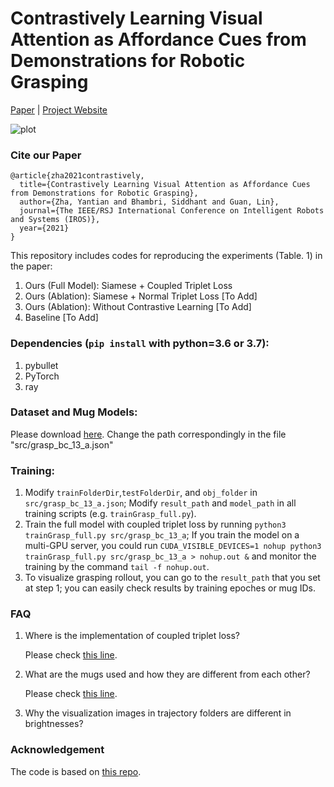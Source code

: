 # Contrastively Learning Visual Attention as Affordance Cues from Demonstrations for Robotic Grasping 


[Paper](https://drive.google.com/file/d/1NjTrwPTFbpvktXgQRivUFIH4GlB4Ksr3/view?usp=sharing) | [Project Website](https://sites.google.com/asu.edu/affordance-aware-imitation/project) 

![plot](./config/mug_exp1.png)

### Cite our Paper
```
@article{zha2021contrastively,
  title={Contrastively Learning Visual Attention as Affordance Cues from Demonstrations for Robotic Grasping},
  author={Zha, Yantian and Bhambri, Siddhant and Guan, Lin},
  journal={The IEEE/RSJ International Conference on Intelligent Robots and Systems (IROS)},
  year={2021}
}
```

This repository includes codes for reproducing the experiments (Table. 1) in the paper:
1. Ours (Full Model): Siamese + Coupled Triplet Loss
2. Ours (Ablation): Siamese + Normal Triplet Loss [To Add]
3. Ours (Ablation): Without Contrastive Learning [To Add]
4. Baseline [To Add]

### Dependencies (`pip install` with python=3.6 or 3.7):
1. pybullet
2. PyTorch
3. ray

### Dataset and Mug Models:
Please download [here](https://drive.google.com/drive/folders/11Tde7DxHVYrnt43tzGM6uyxSDaKRh4NY?usp=sharing). Change the path correspondingly in the file "src/grasp_bc_13_a.json"

### Training:
1. Modify ```trainFolderDir```,```testFolderDir```, and ```obj_folder``` in `src/grasp_bc_13_a.json`; Modify ```result_path``` and ```model_path``` in all training scripts (e.g. `trainGrasp_full.py`).
2. Train the full model with coupled triplet loss by running ```python3 trainGrasp_full.py src/grasp_bc_13_a```; If you train the model on a multi-GPU server, you could run ```CUDA_VISIBLE_DEVICES=1 nohup python3 trainGrasp_full.py src/grasp_bc_13_a > nohup.out &``` and monitor the training by the command ```tail -f nohup.out```.
3. To visualize grasping rollout, you can go to the ```result_path``` that you set at step 1; you can easily check results by training epoches or mug IDs.

### FAQ
1. Where is the implementation of coupled triplet loss?
   
   Please check [this line](https://github.com/YantianZha/Affordance-Aware-Imitation-Learning/blob/b2a48077970f75bfbab98d31d10afd425a962581/trainGrasp_full.py#L322).
2. What are the mugs used and how they are different from each other? 
   
   Please check [this line]().   
   
3. Why the visualization images in trajectory folders are different in brightnesses?

### Acknowledgement
The code is based on [this repo](https://github.com/irom-lab/PAC-Imitation).